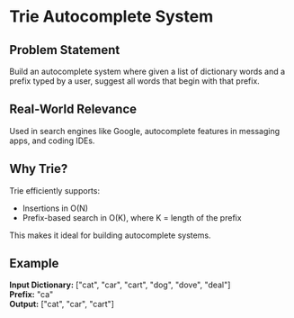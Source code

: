 # Trie Autocomplete System

## Problem Statement
Build an autocomplete system where given a list of dictionary words and a prefix typed by a user, suggest all words that begin with that prefix.

## Real-World Relevance
Used in search engines like Google, autocomplete features in messaging apps, and coding IDEs.

## Why Trie?
Trie efficiently supports:
- Insertions in O(N)
- Prefix-based search in O(K), where K = length of the prefix

This makes it ideal for building autocomplete systems.

## Example
**Input Dictionary:** ["cat", "car", "cart", "dog", "dove", "deal"]  
**Prefix:** "ca"  
**Output:** ["cat", "car", "cart"]
